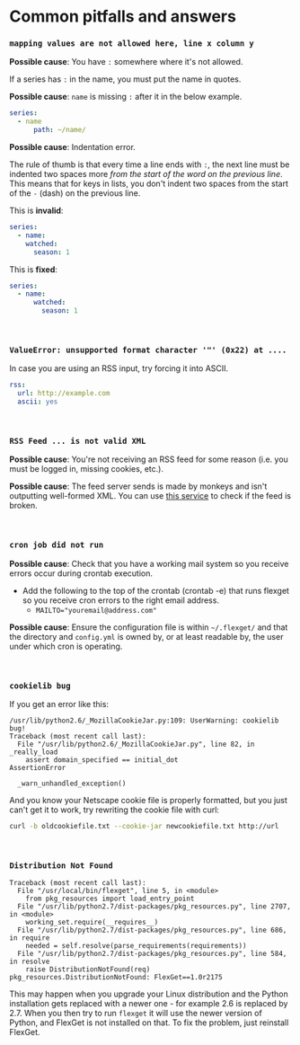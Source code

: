 # Common pitfalls and answers
### `mapping values are not allowed here, line x column y`
**Possible cause**: You have `:` somewhere where it's not allowed.

If a series has `:` in the name, you must put the name in quotes.

**Possible cause**: `name` is missing `:` after it in the below example.

```yaml
series:
  - name
      path: ~/name/
```


**Possible cause**: Indentation error.

The rule of thumb is that every time a line ends with `:`, the next line must be indented two spaces more _from the start of the word on the previous line_. This means that for keys in lists, you don't indent two spaces from the start of the `-` (dash) on the previous line.

This is **invalid**:

```yaml
series:
  - name:
    watched:
      season: 1
```

This is **fixed**:

```yaml
series:
  - name:
      watched:
        season: 1
```
<br >

### `ValueError: unsupported format character '"' (0x22) at ....`
In case you are using an RSS input, try forcing it into ASCII.

```yaml
rss:
  url: http://example.com
  ascii: yes
```

<br>

### `RSS Feed ... is not valid XML`
**Possible cause**: You're not receiving an RSS feed for some reason (i.e. you must be logged in, missing cookies, etc.).

**Possible cause**: The feed server sends is made by monkeys and isn't outputting well-formed XML. You can use [this service](http://validator.w3.org/feed/) to check if the feed is broken.

<br>

### `cron job did not run` 
**Possible cause**: Check that you have a working mail system so you receive errors occur during crontab execution.
* Add the following to the top of the crontab (crontab -e) that runs flexget so you receive cron errors to the right email address.
  * ` MAILTO="youremail@address.com" `

**Possible cause**: Ensure the configuration file is within `~/.flexget/` and that the directory and `config.yml` is owned by, or at least readable by, the user under which cron is operating.

<br>

### `cookielib bug`
If you get an error like this: 

```
/usr/lib/python2.6/_MozillaCookieJar.py:109: UserWarning: cookielib bug!
Traceback (most recent call last):
  File "/usr/lib/python2.6/_MozillaCookieJar.py", line 82, in _really_load
    assert domain_specified == initial_dot
AssertionError

  _warn_unhandled_exception()
```

And you know your Netscape cookie file is properly formatted, but you just can't get it to work, try rewriting the cookie file with curl:

```bash
curl -b oldcookiefile.txt --cookie-jar newcookiefile.txt http://url
```

<br>

### `Distribution Not Found`
```
Traceback (most recent call last):
  File "/usr/local/bin/flexget", line 5, in <module>
    from pkg_resources import load_entry_point
  File "/usr/lib/python2.7/dist-packages/pkg_resources.py", line 2707, in <module>
    working_set.require(__requires__)
  File "/usr/lib/python2.7/dist-packages/pkg_resources.py", line 686, in require
    needed = self.resolve(parse_requirements(requirements))
  File "/usr/lib/python2.7/dist-packages/pkg_resources.py", line 584, in resolve
    raise DistributionNotFound(req)
pkg_resources.DistributionNotFound: FlexGet==1.0r2175
```

This may happen when you upgrade your Linux distribution and the Python installation gets replaced with a newer one - for example 2.6 is replaced by 2.7. When you then try to run `flexget` it will use the newer version of Python, and FlexGet is not installed on that. To fix the problem, just reinstall FlexGet.
